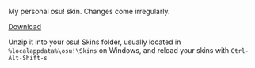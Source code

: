My personal osu! skin. Changes come irregularly.

[Download](https://github.com/SnowLire/snow-personal/archive/refs/heads/master.zip)

Unzip it into your osu! Skins folder, usually located in `%localappdata%\osu!\Skins` on Windows, and reload your skins with `Ctrl-Alt-Shift-s`
